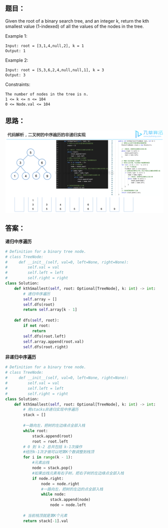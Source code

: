 ## 题目：
Given the root of a binary search tree, and an integer k, return the kth smallest value (1-indexed) of all the values of the nodes in the tree.

Example 1:
```
Input: root = [3,1,4,null,2], k = 1
Output: 1
```
Example 2:
```
Input: root = [5,3,6,2,4,null,null,1], k = 3
Output: 3
```
Constraints:
```
The number of nodes in the tree is n.
1 <= k <= n <= 104
0 <= Node.val <= 104
```
## 思路：

![s](https://github.com/SSRRBB/Leetcode/blob/main/Images/111.png)


## 答案：
**递归中序遍历**
```python
# Definition for a binary tree node.
# class TreeNode:
#     def __init__(self, val=0, left=None, right=None):
#         self.val = val
#         self.left = left
#         self.right = right
class Solution:
    def kthSmallest(self, root: Optional[TreeNode], k: int) -> int:
        # 递归中序遍历
        self.array = []
        self.dfs(root)
        return self.array[k - 1]
    
    def dfs(self, root):
        if not root:
            return
        self.dfs(root.left)
        self.array.append(root.val)
        self.dfs(root.right)

```


**非递归中序遍历**
```python
# Definition for a binary tree node.
# class TreeNode:
#     def __init__(self, val=0, left=None, right=None):
#         self.val = val
#         self.left = left
#         self.right = right
class Solution:
    def kthSmallest(self, root: Optional[TreeNode], k: int) -> int:
        # 用stacks非递归实现中序遍历
        stack = []

        #一路向左，把树的左边缘点全部入栈
        while root:
            stack.append(root)
            root = root.left
        # 0 到 k-2 总共包括 k-1次操作
        #经历k-1次才做可以吧第K个数调整到栈顶
        for i in range(k - 1):
            #元素出栈
            node = stack.pop()
            #如果出栈元素有右子树，把右子树的左边缘点全部入栈
            if node.right:
                node = node.right
                #一路向左，把树的左边的点全部入栈
                while node:
                    stack.append(node)
                    node = node.left

        # 当前栈顶就是第K个元素
        return stack[-1].val
    

```
